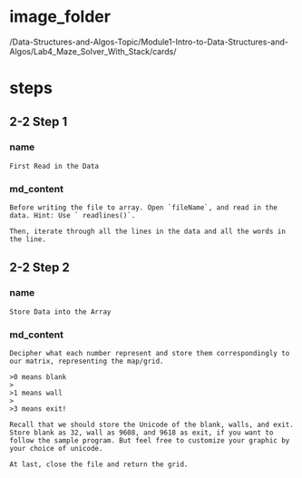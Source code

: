 # image_folder
/Data-Structures-and-Algos-Topic/Module1-Intro-to-Data-Structures-and-Algos/Lab4_Maze_Solver_With_Stack/cards/

# steps
 
## 2-2 Step 1

### name
```
First Read in the Data
```

### md_content
```
Before writing the file to array. Open `fileName`, and read in the data. Hint: Use ` readlines()`.

Then, iterate through all the lines in the data and all the words in the line. 
```

## 2-2 Step 2

### name
```
Store Data into the Array
```

### md_content
```
Decipher what each number represent and store them correspondingly to our matrix, representing the map/grid. 

>0 means blank
>
>1 means wall
>
>3 means exit!

Recall that we should store the Unicode of the blank, walls, and exit.  Store blank as 32, wall as 9608, and 9618 as exit, if you want to follow the sample program. But feel free to customize your graphic by your choice of unicode.

At last, close the file and return the grid.
```
